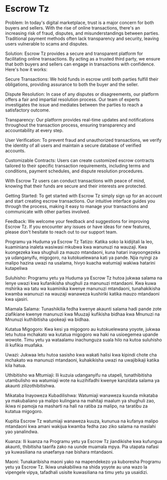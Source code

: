 # Escrow Tz
Problem: In today's digital marketplace, trust is a major concern for both buyers and sellers. With the rise of online transactions, there's an increasing risk of fraud, disputes, and misunderstandings between parties. Traditional payment methods often lack transparency and security, leaving users vulnerable to scams and disputes.

Solution: Escrow Tz provides a secure and transparent platform for facilitating online transactions. By acting as a trusted third party, we ensure that both buyers and sellers can engage in transactions with confidence. Here's how it works:

Secure Transactions: We hold funds in escrow until both parties fulfill their obligations, providing assurance to both the buyer and the seller.

Dispute Resolution: In case of any disputes or disagreements, our platform offers a fair and impartial resolution process. Our team of experts investigates the issue and mediates between the parties to reach a satisfactory outcome.

Transparency: Our platform provides real-time updates and notifications throughout the transaction process, ensuring transparency and accountability at every step.

User Verification: To prevent fraud and unauthorized transactions, we verify the identity of all users and maintain a secure database of verified accounts.

Customizable Contracts: Users can create customized escrow contracts tailored to their specific transaction requirements, including terms and conditions, payment schedules, and dispute resolution procedures.

With Escrow Tz users can conduct transactions with peace of mind, knowing that their funds are secure and their interests are protected.

Getting Started: To get started with Escrow Tz simply sign up for an account and start creating escrow transactions. Our intuitive interface guides you through the process, making it easy to manage your transactions and communicate with other parties involved.

Feedback: We welcome your feedback and suggestions for improving Escrow Tz. If you encounter any issues or have ideas for new features, please don't hesitate to reach out to our support team.

Programu ya Huduma ya Escrow Tz
Tatizo: Katika soko la kidijitali la leo, kuaminiana inaleta wasiwasi mkubwa kwa wanunuzi na wauzaji. Kwa kuongezeka kwa shughuli za mauzo mtandaoni, kuna hatari inayoongezeka ya udanganyifu, migogoro, na kutokuelewana kati ya pande. Njia nyingi za malipo hazina uwazi na usalama, hivyo kuacha watumiaji wakiwa hatarini kutapeliwa

Suluhisho: Programu yetu ya Huduma ya Escrow Tz hutoa jukwaa salama na lenye uwazi kwa kufanikisha shughuli za manunuzi mtandaoni. Kwa kuwa mshirika wa tatu wa kuaminika kwenye manunuzi mtandaoni, tunahakikisha kwamba wanunuzi na wauzaji wanaweza kushiriki katika mauzo mtandaoni kwa ujasiri.

Miamala Salama: Tunashikilia fedha kwenye akaunti salama hadi pande zote ziafikiane kwenye manunuzi kwa Muuzaji kufikisha bidhaa kwa Mnunuzi na Mnunuzi kuthibitisha upokeaji wa bidhaa.

Kutatua Migogoro: Kwa kesi ya migogoro au kutokuelewana yoyote, jukwaa letu hutoa mchakato wa kutatua migogoro wa haki na usioegemea upande wowote. Timu yetu ya wataalamu inachunguza suala hilo na kutoa suluhisho ili kufikia muafaka.

Uwazi: Jukwaa letu hutoa sasisho kwa wakati halisi kwa kipindi chote cha mchakato wa manunuzi mtandaoni, kuhakikisha uwazi na uwajibikaji katika kila hatua.

Uthibitisho wa Mtumiaji: Ili kuzuia udanganyifu na utapeli, tunathibitisha utambulisho wa watumiaji wote na kuzihifadhi kwenye kanzidata salama ya akaunti zilizothibitishwa.

Mikataba Inayoweza Kubadilishwa: Watumiaji wanaweza kuunda mikataba ya makubaliano ya malipo kulingana na mahitaji maalum ya shughuli zao, ikiwa ni pamoja na masharti na hali na ratiba za malipo, na taratibu za kutatua migogoro.

Kupitia Escrow Tz watumiaji wanaweza kuuza, kununua na kufanya malipo mtandaoni kwa amani wakijua kwamba fedha zao ziko salama na maslahi yao yanalindwa.

Kuanza: Ili kuanza na Programu yetu ya Escrow Tz jiandikishe kwa kufungua akaunti, thibitisha taarifa zako na uunde muamala mpya. Pia utapata nafasi ya kuwasiliana na unaefanya nae bishara mtandaoni.

Maoni: Tunakaribisha maoni yako na mapendekezo ya kuboresha Programu yetu ya Escrow Tz. Ikiwa unakabiliwa na shida yoyote au una wazo la vipengele vipya, tafadhali usisite kuwasiliana na timu yetu ya usaidizi.
